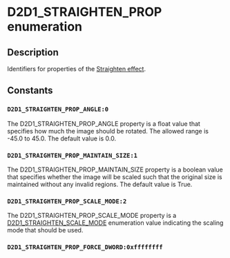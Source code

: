 # D2D1_STRAIGHTEN_PROP enumeration

## Description

Identifiers for properties of the [Straighten effect](https://learn.microsoft.com/windows/desktop/Direct2D/straighten-effect).

## Constants

### `D2D1_STRAIGHTEN_PROP_ANGLE:0`

The D2D1_STRAIGHTEN_PROP_ANGLE property is a float value that specifies how much the image should be rotated. The allowed range is -45.0 to 45.0. The default value is 0.0.

### `D2D1_STRAIGHTEN_PROP_MAINTAIN_SIZE:1`

The D2D1_STRAIGHTEN_PROP_MAINTAIN_SIZE property is a boolean value that specifies whether the image will be scaled such that the original size is maintained without any invalid regions.
The default value is True.

### `D2D1_STRAIGHTEN_PROP_SCALE_MODE:2`

The D2D1_STRAIGHTEN_PROP_SCALE_MODE property is a [D2D1_STRAIGHTEN_SCALE_MODE](https://learn.microsoft.com/windows/desktop/api/d2d1effects_2/ne-d2d1effects_2-d2d1_straighten_scale_mode) enumeration value indicating the scaling mode that should be used.

### `D2D1_STRAIGHTEN_PROP_FORCE_DWORD:0xffffffff`